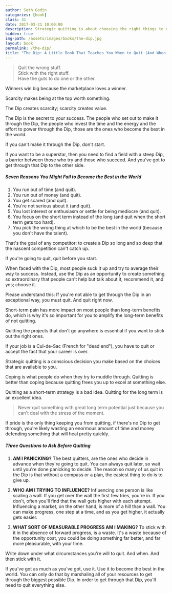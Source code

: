 ```yaml
---
author: Seth Godin
categories: [book]
class: 31
date: 2017-03-21 10:00:00
description: Strategic quitting is about choosing the right things to quit and the right moment to do it. We don't have enough time in the world to chase all our dreams, we must determine which of the Dips are worth our time and energy. To be the best in the world, we focus on one Dip and quit the rest.
hidden: true
img-path: /assets/images/books/the-dip.jpg
layout: book
permalink: /the-dip/
title: "The Dip: A Little Book That Teaches You When to Quit (And When to Stick)"
---
```


<blockquote>
  Quit the wrong stuff.<br>
  Stick with the right stuff.<br>
  Have the guts to do one or the other.
</blockquote>

Winners win big because the marketplace loves a winner.

Scarcity makes being at the top worth something.

The Dip creates scarcity; scarcity creates value.

The Dip is the secret to your success. The people who set out to make it through the Dip, the people who invest the time and the energy and the effort to power through the Dip, those are the ones who become the best in the world.

If you can't make it through the Dip, don't start.

If you want to be a superstar, then you need to find a field with a steep Dip, a barrier between those who try and those who succeed. And you've got to get through that Dip to the other side.

##### Seven Reasons You Might Fail to Become the Best in the World

1. You run out of time (and quit).
2. You run out of money (and quit).
3. You get scared (and quit).
4. You're not serious about it (and quit).
5. You lost interest or enthusiasm or settle for being mediocre (and quit).
6. You focus on the short term instead of the long (and quit when the short term gets too hard).
7. You pick the wrong thing at which to be the best in the world (because you don't have the talent).

That's the goal of any competitor: to create a Dip so long and so deep that the nascent competition can't catch up.

If you're going to quit, quit before you start.

When faced with the Dip, most people suck it up and try to average their way to success. Instead, use the Dip as an opportunity to create something so extraordinary that people can't help but talk about it, recommend it, and yes; choose it.

Please understand this: If you're not able to get through the Dip in an exceptional way, you must quit. And quit right now.

Short-term pain has more impact on most people than long-term benefits do, which is why it's so important for you to amplify the long-term benefits of not quitting.

Quitting the projects that don't go anywhere is essential if you want to stick out the right ones.

If your job is a Cul-de-Sac (French for "dead end"), you have to quit or accept the fact that your career is over.

Strategic quitting is a conscious decision you make based on the choices that are available to you.

Coping is what people do when they try to muddle through. Quitting is better than coping because quitting frees you up to excel at something else.

Quitting as a short-term strategy is a bad idea. Quitting for the long term is an excellent idea.

<blockquote>
  Never quit something with great long term potential just because you can't deal with the stress of the moment.
</blockquote>

If pride is the only thing keeping you from quitting, if there's no Dip to get through, you're likely wasting an enormous amount of time and money defending something that will heal pretty quickly.

##### Three Questions to Ask Before Quitting

1. __AM I PANICKING?__ The best quitters, are the ones who decide in advance when they're going to quit. You can always quit later, so wait until you're done panicking to decide. The reason so many of us quit in the Dip is that without a compass or a plan, the easiest thing to do is to give up.

2. __WHO AM I TRYING TO INFLUENCE?__ Influencing one person is like scaling a wall. If you get over the wall the first few tries, you're in. If you don't, often you'll find that the wall gets higher with each attempt. Influencing a market, on the other hand, is more of a hill than a wall. You can make progress, one step at a time, and as you get higher, it actually gets easier.

3. __WHAT SORT OF MEASURABLE PROGRESS AM I MAKING?__ To stick with it in the absence of forward progress, is a waste. It's a waste because of the opportunity cost, you could be doing something far better, and far more pleasurable, with your time.

Write down under what circumstances you're will to quit. And when. And then stick with it.

If you've got as much as you've got, use it. Use it to become the best in the world. You can only do that by marshaling all of your resources to get through the biggest possible Dip. In order to get through that Dip, you'll need to quit everything else.
